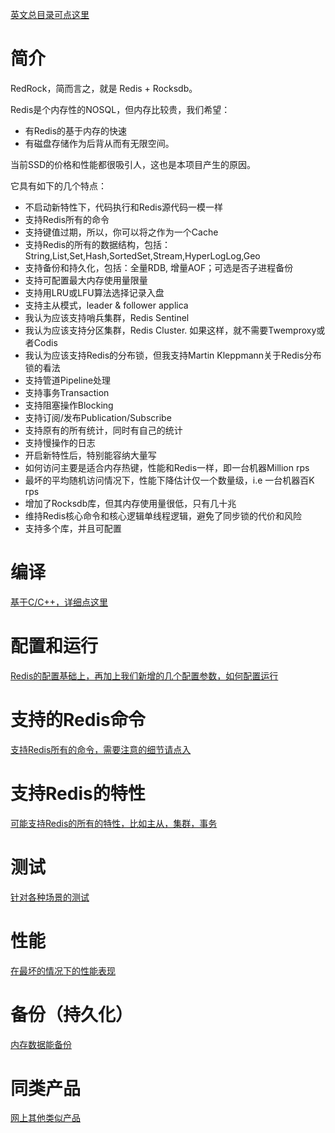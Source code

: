 [英文总目录可点这里](../README.md) 

# 简介

RedRock，简而言之，就是 Redis + Rocksdb。

Redis是个内存性的NOSQL，但内存比较贵，我们希望：
* 有Redis的基于内存的快速
* 有磁盘存储作为后背从而有无限空间。

当前SSD的价格和性能都很吸引人，这也是本项目产生的原因。 

它具有如下的几个特点：
* 不启动新特性下，代码执行和Redis源代码一模一样
* 支持Redis所有的命令
* 支持键值过期，所以，你可以将之作为一个Cache
* 支持Redis的所有的数据结构，包括：String,List,Set,Hash,SortedSet,Stream,HyperLogLog,Geo
* 支持备份和持久化，包括：全量RDB, 增量AOF；可选是否子进程备份
* 支持可配置最大内存使用量限量
* 支持用LRU或LFU算法选择记录入盘
* 支持主从模式，leader & follower applica
* 我认为应该支持哨兵集群，Redis Sentinel
* 我认为应该支持分区集群，Redis Cluster. 如果这样，就不需要Twemproxy或者Codis
* 我认为应该支持Redis的分布锁，但我支持Martin Kleppmann关于Redis分布锁的看法 
* 支持管道Pipeline处理
* 支持事务Transaction
* 支持阻塞操作Blocking
* 支持订阅/发布Publication/Subscribe
* 支持原有的所有统计，同时有自己的统计
* 支持慢操作的日志
* 开启新特性后，特别能容纳大量写
* 如何访问主要是适合内存热键，性能和Redis一样，即一台机器Million rps
* 最坏的平均随机访问情况下，性能下降估计仅一个数量级，i.e 一台机器百K rps
* 增加了Rocksdb库，但其内存使用量很低，只有几十兆
* 维持Redis核心命令和核心逻辑单线程逻辑，避免了同步锁的代价和风险
* 支持多个库，并且可配置

# 编译

[基于C/C++，详细点这里](compile_cn.md)

# 配置和运行

[Redis的配置基础上，再加上我们新增的几个配置参数，如何配置运行](howrun_cn.md)

# 支持的Redis命令

[支持Redis所有的命令，需要注意的细节请点入](commands_cn.md)

# 支持Redis的特性

[可能支持Redis的所有的特性，比如主从，集群，事务](feature_cn.md)

# 测试

[针对各种场景的测试](test_cn.md)

# 性能

[在最坏的情况下的性能表现](performance_cn.md)

# 备份（持久化）

[内存数据能备份](persistence_cn.md)

# 同类产品

[网上其他类似产品](peers_cn.md)